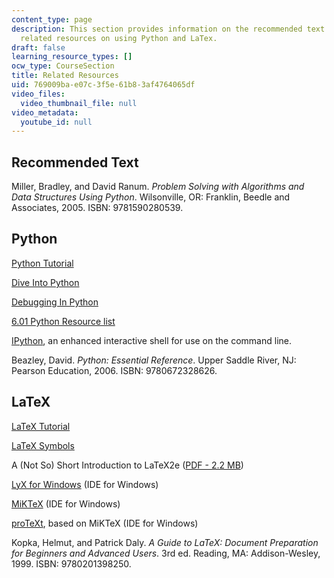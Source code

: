 ```yaml
---
content_type: page
description: This section provides information on the recommended text and links to
  related resources on using Python and LaTex.
draft: false
learning_resource_types: []
ocw_type: CourseSection
title: Related Resources
uid: 769009ba-e07c-3f5e-61b8-3af4764065df
video_files:
  video_thumbnail_file: null
video_metadata:
  youtube_id: null
---
```

## Recommended Text

Miller, Bradley, and David Ranum. *Problem Solving with Algorithms and Data Structures Using Python*. Wilsonville, OR: Franklin, Beedle and Associates, 2005. ISBN: 9781590280539.

## Python

[Python Tutorial](http://docs.python.org/tut/)

[Dive Into Python](http://www.diveintopython.net/)

[Debugging In Python](https://docs.python.org/3/library/pdb.html)

[6.01 Python Resource list](http://courses.csail.mit.edu/6.01/fall07/resource.html)

[IPython](http://scipy-ipython.readthedocs.io/en/latest/), an enhanced interactive shell for use on the command line.

Beazley, David. *Python: Essential Reference*. Upper Saddle River, NJ: Pearson Education, 2006. ISBN: 9780672328626.

## LaTeX

[LaTeX Tutorial](http://www.maths.tcd.ie/~dwilkins/LaTeXPrimer/)

[LaTeX Symbols](http://www.artofproblemsolving.com/wiki/index.php/LaTeX:Symbols)

A (Not So) Short Introduction to LaTeX2e ([PDF - 2.2 MB](http://tug.ctan.org/tex-archive/info/lshort/english/lshort.pdf))

[LyX for Windows](http://wiki.lyx.org/Windows/Windows) (IDE for Windows)

[MiKTeX](http://miktex.org/) (IDE for Windows)

[proTeXt](http://www.tug.org/protext/), based on MiKTeX (IDE for Windows)

Kopka, Helmut, and Patrick Daly. *A Guide to LaTeX: Document Preparation for Beginners and Advanced Users*. 3rd ed. Reading, MA: Addison-Wesley, 1999. ISBN: 9780201398250.